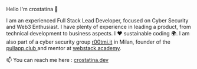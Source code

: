 Hello I'm crostatina 🤘

I am an experienced Full Stack Lead Developer, focused on Cyber Security and Web3 Enthusiast. I have plenty of experience in leading a product, from technical development to business aspects.
I ❤️ sustainable coding ️🌍.
I am also part of a cyber security group [r00tmi.it](https://r00tmi.it/ "r00tmi.it") in Milan, founder of the [pullapp.club ](https://pullapp.club/ "pullapp.club ") and mentor at [webstack.academy](https://www.webstack.academy/ "webstack.academy"). 


📫 You can reach me here : [crostatina.dev](https://crostatina.dev/ "crostatina.dev")
